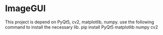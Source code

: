 # ImageGUI
This project is depend on PyQt5, cv2, matplotlib, numpy.
use the following command to install the necessary lib.
pip install PyQt5 matplotlib numpy cv2
